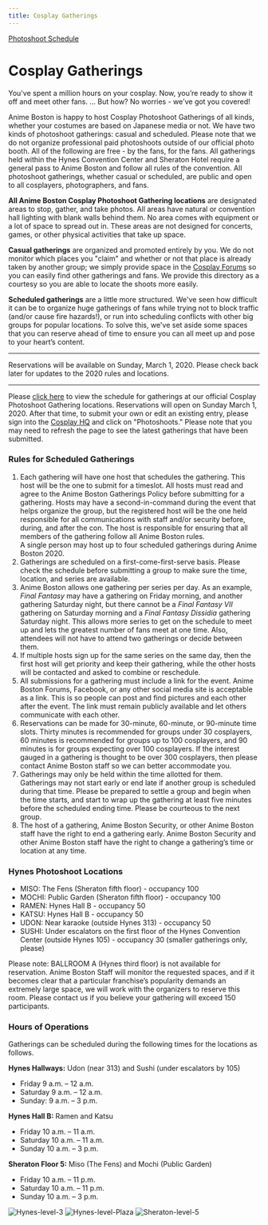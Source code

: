 ```yaml
---
title: Cosplay Gatherings
---
```

<div class="nav menu-secondary">
  <a href="/AB-Site-Redesign/activities/cosplay/photoshoots.html" class="nav-link">
    Photoshoot Schedule
  </a>
</div>

# Cosplay Gatherings

You've spent a million hours on your cosplay. Now, you’re ready to show it off and meet other fans. ... But how? No worries - we've got you covered!

Anime Boston is happy to host Cosplay Photoshoot Gatherings of all kinds, whether your costumes are based on Japanese media or not. We have two kinds of photoshoot gatherings: casual and scheduled. Please note that we do not organize professional paid photoshoots outside of our official photo booth. All of the following are free - by the fans, for the fans. All gatherings held within the Hynes Convention Center and Sheraton Hotel require a general pass to Anime Boston and follow all rules of the convention. All photoshoot gatherings, whether casual or scheduled, are public and open to all cosplayers, photographers, and fans.

**All Anime Boston Cosplay Photoshoot Gathering locations** are designated areas to stop, gather, and take photos. All areas have natural or convention hall lighting with blank walls behind them. No area comes with equipment or a lot of space to spread out in. These areas are not designed for concerts, games, or other physical activities that take up space.

**Casual gatherings** are organized and promoted entirely by you. We do not monitor which places you "claim" and whether or not that place is already taken by another group; we simply provide space in the [Cosplay Forums](https://forums.animeboston.com/viewforum.php?f=22) so you can easily find other gatherings and fans. We provide this directory as a courtesy so you are able to locate the shoots more easily.

**Scheduled gatherings** are a little more structured. We've seen how difficult it can be to organize huge gatherings of fans while trying not to block traffic (and/or cause fire hazards!), or run into scheduling conflicts with other big groups for popular locations. To solve this, we've set aside some spaces that you can reserve ahead of time to ensure you can all meet up and pose to your heart’s content.

---

Reservations will be available on Sunday, March 1, 2020. Please check back later for updates to the 2020 rules and locations.

---

Please [click here](/AB-Site-Redesign/activities/cosplay/photoshoots.html) to view the schedule for gatherings at our official Cosplay Photoshoot Gathering locations. Reservations will open on Sunday March 1, 2020. After that time, to submit your own or edit an existing entry, please sign into the [Cosplay HQ](/cosplayhq/) and click on "Photoshoots." Please note that you may need to refresh the page to see the latest gatherings that have been submitted.

### Rules for Scheduled Gatherings

1. Each gathering will have one host that schedules the gathering. This host will be the one to submit for a timeslot. All hosts must read and agree to the Anime Boston Gatherings Policy before submitting for a gathering. Hosts may have a second-in-command during the event that helps organize the group, but the registered host will be the one held responsible for all communications with staff and/or security before, during, and after the con. The host is responsible for ensuring that all members of the gathering follow all Anime Boston rules.    
A single person may host up to four scheduled gatherings during Anime Boston 2020.
2. Gatherings are scheduled on a first-come-first-serve basis. Please check the schedule before submitting a group to make sure the time, location, and series are available.
3. Anime Boston allows one gathering per series per day. As an example, *Final Fantasy* may have a gathering on Friday morning, and another gathering Saturday night, but there cannot be a *Final Fantasy VII* gathering on Saturday morning and a *Final Fantasy Dissidia* gathering Saturday night. This allows more series to get on the schedule to meet up and lets the greatest number of fans meet at one time. Also, attendees will not have to attend two gatherings or decide between them.
4. If multiple hosts sign up for the same series on the same day, then the first host will get priority and keep their gathering, while the other hosts will be contacted and asked to combine or reschedule.
5. All submissions for a gathering must include a link for the event. Anime Boston Forums, Facebook, or any other social media site is acceptable as a link. This is so people can post and find pictures and each other after the event. The link must remain publicly available and let others communicate with each other.
6. Reservations can be made for 30-minute, 60-minute, or 90-minute time slots. Thirty minutes is recommended for groups under 30 cosplayers, 60 minutes is recommended for groups up to 100 cosplayers, and 90 minutes is for groups expecting over 100 cosplayers. If the interest gauged in a gathering is thought to be over 300 cosplayers, then please contact Anime Boston staff so we can better accommodate you.
7. Gatherings may only be held within the time allotted for them. Gatherings may not start early or end late if another group is scheduled during that time. Please be prepared to settle a group and begin when the time starts, and start to wrap up the gathering at least five minutes before the scheduled ending time. Please be courteous to the next group.
8. The host of a gathering, Anime Boston Security, or other Anime Boston staff have the right to end a gathering early. Anime Boston Security and other Anime Boston staff have the right to change a gathering’s time or location at any time.

### Hynes Photoshoot Locations

* MISO: The Fens (Sheraton fifth floor) - occupancy 100
* MOCHI: Public Garden (Sheraton fifth floor) - occupancy 100
* RAMEN: Hynes Hall B - occupancy 50
* KATSU: Hynes Hall B - occupancy 50
* UDON: Near karaoke (outside Hynes 313) - occupancy 50
* SUSHI: Under escalators on the first floor of the Hynes Convention Center (outside Hynes 105) - occupancy 30 (smaller gatherings only, please)

Please note: BALLROOM A (Hynes third floor) is not available for reservation. Anime Boston Staff will monitor the requested spaces, and if it becomes clear that a particular franchise’s popularity demands an extremely large space, we will work with the organizers to reserve this room. Please contact us if you believe your gathering will exceed 150 participants.

### Hours of Operations

Gatherings can be scheduled during the following times for the locations as follows.

**Hynes Hallways:** Udon (near 313) and Sushi (under escalators by 105)
* Friday 9 a.m. – 12 a.m.
* Saturday 9 a.m. – 12 a.m.
* Sunday: 9 a.m. – 3 p.m.

**Hynes Hall B:** Ramen and Katsu
* Friday 10 a.m. – 11 a.m.
* Saturday 10 a.m. – 11 a.m.
* Sunday 10 a.m. – 3 p.m.

**Sheraton Floor 5:** Miso (The Fens) and Mochi (Public Garden)
* Friday 10 a.m. – 11 p.m.
* Saturday 10 a.m. – 11 p.m.
* Sunday 10 a.m. – 3 p.m.

<img src="https://www.animeboston.com/images/cosplay/gatherings/Hynes-level-3.jpg" alt="Hynes-level-3" class="img-fluid">
<img src="https://www.animeboston.com/images/cosplay/gatherings/Hynes-level-Plaza.jpg" alt="Hynes-level-Plaza" class="img-fluid">
<img src="https://www.animeboston.com/images/cosplay/gatherings/Sheraton-level-5.jpg" alt="Sheraton-level-5" class="img-fluid">
